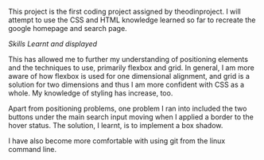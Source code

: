 This project is the first coding project assigned by theodinproject. I will attempt to use the CSS and HTML knowledge learned so far to recreate the google homepage and search page.

*Skills Learnt and displayed*

This has allowed me to further my understanding of positioning elements and the techniques to use, primarily flexbox and grid. In general, I am more aware of how flexbox is used for one dimensional alignment, and grid is a solution for two dimensions and thus I am more confident with CSS as a whole. My knowledge of styling has increase, too.

Apart from positioning problems, one problem I ran into included the two buttons under the main search input moving when I applied a border to the hover status. The solution, I learnt, is to implement a box shadow.

I have also become more comfortable with using git from the linux command line.